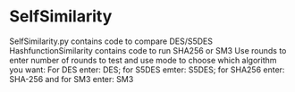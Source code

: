 # SelfSimilarity

SelfSimilarity.py contains code to compare DES/S5DES
HashfunctionSimilarity contains code to run SHA256 or SM3
Use rounds to enter number of rounds to test and use mode to choose which algorithm you want:
For DES enter: DES; for S5DES emter: S5DES; for SHA256 enter: SHA-256 and for SM3 enter: SM3
